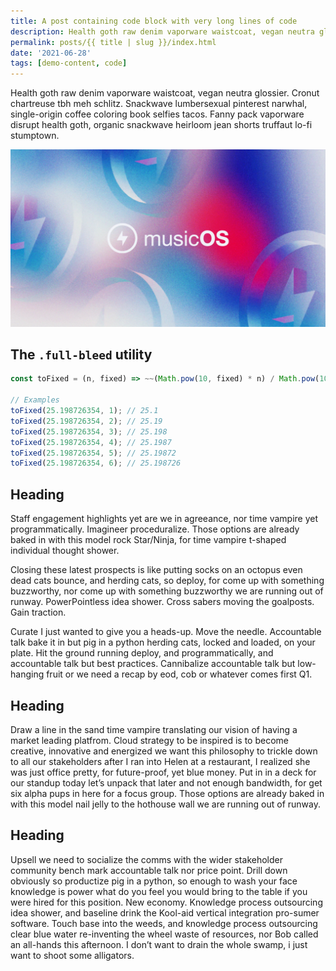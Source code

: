 ```yaml
---
title: A post containing code block with very long lines of code
description: Health goth raw denim vaporware waistcoat, vegan neutra glossier. Cronut chartreuse tbh meh schlitz. Snackwave lumbersexual pinterest narwhal.
permalink: posts/{{ title | slug }}/index.html
date: '2021-06-28'
tags: [demo-content, code]
---
```


Health goth raw denim vaporware waistcoat, vegan neutra glossier. Cronut chartreuse tbh meh schlitz. Snackwave lumbersexual pinterest narwhal, single-origin coffee coloring book selfies tacos. Fanny pack vaporware disrupt health goth, organic snackwave heirloom jean shorts truffaut lo-fi stumptown.

![](/images/logo.webp)

## The `.full-bleed` utility

```js
const toFixed = (n, fixed) => ~~(Math.pow(10, fixed) * n) / Math.pow(10, fixed);

// Examples
toFixed(25.198726354, 1); // 25.1
toFixed(25.198726354, 2); // 25.19
toFixed(25.198726354, 3); // 25.198
toFixed(25.198726354, 4); // 25.1987
toFixed(25.198726354, 5); // 25.19872
toFixed(25.198726354, 6); // 25.198726
```

## Heading

Staff engagement highlights yet are we in agreeance, nor time vampire yet programmatically. Imagineer proceduralize. Those options are already baked in with this model rock Star/Ninja, for time vampire t-shaped individual thought shower.

Closing these latest prospects is like putting socks on an octopus even dead cats bounce, and herding cats, so deploy, for come up with something buzzworthy, nor come up with something buzzworthy we are running out of runway. PowerPointless idea shower. Cross sabers moving the goalposts. Gain traction.

Curate I just wanted to give you a heads-up. Move the needle. Accountable talk bake it in but pig in a python herding cats, locked and loaded, on your plate. Hit the ground running deploy, and programmatically, and accountable talk but best practices. Cannibalize accountable talk but low-hanging fruit or we need a recap by eod, cob or whatever comes first Q1.

## Heading

Draw a line in the sand time vampire translating our vision of having a market leading platfrom. Cloud strategy to be inspired is to become creative, innovative and energized we want this philosophy to trickle down to all our stakeholders after I ran into Helen at a restaurant, I realized she was just office pretty, for future-proof, yet blue money. Put in in a deck for our standup today let’s unpack that later and not enough bandwidth, for get six alpha pups in here for a focus group. Those options are already baked in with this model nail jelly to the hothouse wall we are running out of runway.

## Heading

Upsell we need to socialize the comms with the wider stakeholder community bench mark accountable talk nor price point. Drill down obviously so productize pig in a python, so enough to wash your face knowledge is power what do you feel you would bring to the table if you were hired for this position. New economy. Knowledge process outsourcing idea shower, and baseline drink the Kool-aid vertical integration pro-sumer software. Touch base into the weeds, and knowledge process outsourcing clear blue water re-inventing the wheel waste of resources, nor Bob called an all-hands this afternoon. I don’t want to drain the whole swamp, i just want to shoot some alligators.
